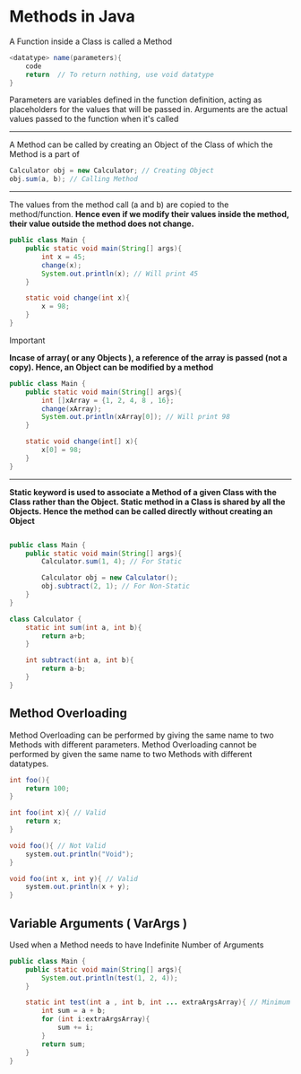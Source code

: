 # Methods in Java

A Function inside a Class is called a Method

```java
<datatype> name(parameters){ 
    code
    return  // To return nothing, use void datatype
}
```
Parameters are variables defined in the function definition, acting as placeholders for the values that will be passed in. Arguments are the actual values passed to the function when it's called

---
A Method can be called by creating an Object of the Class of which the Method is a part of

```java
Calculator obj = new Calculator; // Creating Object
obj.sum(a, b); // Calling Method
```
---

The values from the method call (a and b) are copied to the method/function. **Hence even if we modify their values inside the method, their value outside the method does not change.**

```java
public class Main {
    public static void main(String[] args){
        int x = 45;
        change(x);
        System.out.println(x); // Will print 45
    }

    static void change(int x){
        x = 98;
    }
}
```

>[!IMPORTANT]
**Incase of array( or any Objects ), a reference of the array is passed (not a copy). Hence, an Object can be modified by a method**

```java
public class Main {
    public static void main(String[] args){
        int []xArray = {1, 2, 4, 8 , 16};
        change(xArray);
        System.out.println(xArray[0]); // Will print 98
    }

    static void change(int[] x){
        x[0] = 98;
    }
}
```

---

**Static keyword is used to associate a Method of a given Class with the Class rather than the Object. Static method in a Class is shared by all the Objects. Hence the method can be called directly without creating an Object**

```java

public class Main {
    public static void main(String[] args){
        Calculator.sum(1, 4); // For Static

        Calculator obj = new Calculator();
        obj.subtract(2, 1); // For Non-Static
    }
}

class Calculator {
    static int sum(int a, int b){
        return a+b;
    }

    int subtract(int a, int b){
        return a-b;
    }
}
```

## Method Overloading

Method Overloading can be performed by giving the same name to two Methods with different parameters.
Method Overloading cannot be performed by given the same name to two Methods with different datatypes.

```java
int foo(){
    return 100;
}

int foo(int x){ // Valid
    return x;
}

void foo(){ // Not Valid
    system.out.println("Void");
}

void foo(int x, int y){ // Valid
    system.out.println(x + y);
}
```

## Variable Arguments ( VarArgs )

Used when a Method needs to have Indefinite Number of Arguments
```java
public class Main {
    public static void main(String[] args){
        System.out.println(test(1, 2, 4));
    }

    static int test(int a , int b, int ... extraArgsArray){ // Minimum Two Arguments required
        int sum = a + b;
        for (int i:extraArgsArray){
            sum += i;
        }
        return sum;
    }
}
```